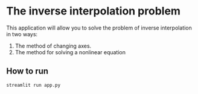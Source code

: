 # The inverse interpolation problem
This application will allow you to solve the problem of inverse interpolation in two ways:
1) The method of changing axes.
2) The method for solving a nonlinear equation

## How to run
```bash
streamlit run app.py
```
